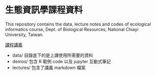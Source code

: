 # 生態資訊學課程資料

This repository contains the data, lecture notes and codes of ecological informatics course, Dept. of Biological Resources, National Chiayi University, Taiwan.

[課程講義](https://hackmd.io/c/H1O00yGjZ)

* data/ 目錄底下的是上課使用所需要的資料
* demos/ 包含 R 範例 code 以及 jupyter 互動式筆記
* lectures/ 包含了講義 markdown 檔案
